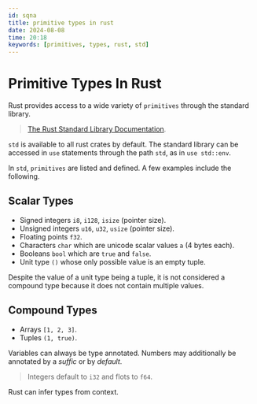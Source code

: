 ```yaml
---
id: sqna
title: primitive types in rust
date: 2024-08-08
time: 20:18
keywords: [primitives, types, rust, std] 
---
```


# Primitive Types In Rust 

Rust provides access to a wide variety of `primitives` through the standard library.

> [The Rust Standard Library Documentation](https://doc.rust-lang.org/std/).

`std` is available to all rust crates by default. The standard library can be
accessed in `use` statements through the path `std`, as in `use std::env`. 

In `std`, `primitives` are listed and defined. A few examples include the following.

## Scalar Types

- Signed integers `i8`, `i128`, `isize` (pointer size).
- Unsigned integers `u16`, `u32`, `usize` (pointer size).
- Floating points `f32`.
- Characters `char` which are unicode scalar values `a` (4 bytes each).
- Booleans `bool` which are `true` and `false`.
- Unit type `()` whose only possible value is an empty tuple.

Despite the value of a unit type being a tuple, it is not considered a 
compound type because it does not contain multiple values. 

## Compound Types 

- Arrays `[1, 2, 3]`.
- Tuples `(1, true)`.

Variables can always be type annotated. Numbers may additionally be 
annotated by a *suffic* or by *default*. 

> Integers default to `i32` and flots to `f64`.

Rust can infer types from context. 
